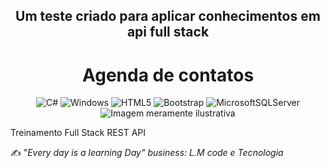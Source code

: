 


<h2 align="center">Um teste criado para aplicar conhecimentos em api full stack</h2>
<h1 align="center"> Agenda de contatos </h1> 

<div align="center">

![C#](https://img.shields.io/badge/c%23-%23239120.svg?style=for-the-badge&logo=c-sharp&logoColor=white)
![Windows](https://img.shields.io/badge/Windows-0078D6?style=for-the-badge&logo=windows&logoColor=white)
![HTML5](https://img.shields.io/badge/html5-%23E34F26.svg?style=for-the-badge&logo=html5&logoColor=white)
![Bootstrap](https://img.shields.io/badge/bootstrap-%23563D7C.svg?style=for-the-badge&logo=bootstrap&logoColor=white)
![MicrosoftSQLServer](https://img.shields.io/badge/Microsoft%20SQL%20Sever-CC2927?style=for-the-badge&logo=microsoft%20sql%20server&logoColor=white)
![Imagem meramente ilustrativa](https://www.patronum.io/wp-content/uploads/2020/12/cont1.png)

</div>

 Treinamento Full Stack REST API 
 
 ✍ "_Every day is a learning Day"
business: L.M code e Tecnologia_ 
